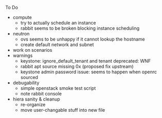 To Do
- compute
  - try to actually schedule an instance
  - rabbit seems to be broken blocking instance scheduling
- neutron
  - ovs seems to be unhappy if it cannot lookup the hostname
  - create default network and subnet
- work on scenarios
- warnings
  - keystone: ignore_default_tenant and tenant deprecated: WNF
  - rabbit apt source missing 0x (proposed fix upstream)
  - keystone admin password issue: seems to happen when openrc sourced
- debugability
  - simple openstack smoke test script
  - note rabbit console
- hiera sanity & cleanup
  - re-organize
  - move user-changable stuff into new file
